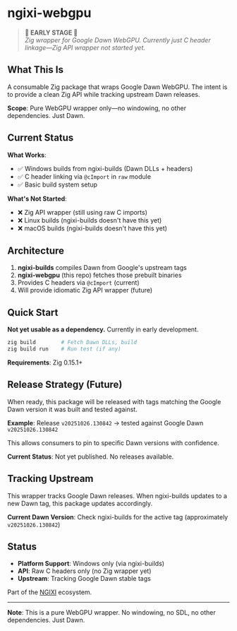 # ngixi-webgpu

> **🚧 EARLY STAGE 🚧**  
> *Zig wrapper for Google Dawn WebGPU. Currently just C header linkage—Zig API wrapper not started yet.*

## What This Is

A consumable Zig package that wraps Google Dawn WebGPU. The intent is to provide a clean Zig API while tracking upstream Dawn releases.

**Scope**: Pure WebGPU wrapper only—no windowing, no other dependencies. Just Dawn.

## Current Status

**What Works**:
- ✅ Windows builds from ngixi-builds (Dawn DLLs + headers)
- ✅ C header linking via `@cImport` in `raw` module
- ✅ Basic build system setup

**What's Not Started**:
- ❌ Zig API wrapper (still using raw C imports)
- ❌ Linux builds (ngixi-builds doesn't have this yet)
- ❌ macOS builds (ngixi-builds doesn't have this yet)

## Architecture

1. **ngixi-builds** compiles Dawn from Google's upstream tags
2. **ngixi-webgpu** (this repo) fetches those prebuilt binaries
3. Provides C headers via `@cImport` (current)
4. Will provide idiomatic Zig API wrapper (future)

## Quick Start

**Not yet usable as a dependency.** Currently in early development.

```bash
zig build        # Fetch Dawn DLLs, build
zig build run    # Run test (if any)
```

**Requirements**: Zig 0.15.1+

## Release Strategy (Future)

When ready, this package will be released with tags matching the Google Dawn version it was built and tested against.

**Example**: Release `v20251026.130842` → tested against Google Dawn `v20251026.130842`

This allows consumers to pin to specific Dawn versions with confidence.

**Current Status**: Not yet published. No releases available.

## Tracking Upstream

This wrapper tracks Google Dawn releases. When ngixi-builds updates to a new Dawn tag, this package updates accordingly.

**Current Dawn Version**: Check ngixi-builds for the active tag (approximately `v20251026.130842`)

## Status

- **Platform Support**: Windows only (via ngixi-builds)
- **API**: Raw C headers only (no Zig wrapper yet)
- **Upstream**: Tracking Google Dawn stable tags

Part of the [NGIXI](https://github.com/ngixi) ecosystem.

---

**Note**: This is a pure WebGPU wrapper. No windowing, no SDL, no other dependencies. Just Dawn.